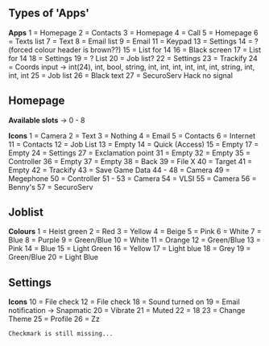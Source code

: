 ## Types of 'Apps'

**Apps**
    1 = Homepage
    2 = Contacts 
    3 = Homepage
    4 = Call 
    5 = Homepage
    6 = Texts list
    7 = Text
    8 = Email list
    9 = Email 
    11 = Keypad
    13 = Settings
    14 = ? (forced colour header is brown??)
    15 = List for 14
    16 = Black screen
    17 = List for 14
    18 = Settings
    19 = ? List
    20 = Job list?
    22 = Settings 
    23 = Trackify
    24 = Coords input -> int(24), int, bool, string, int, int, int, int, int, int, string, int, int, int
    25 = Job list
    26 = Black text
    27 = SecuroServ Hack no signal

## Homepage

**Available slots** -> 0 - 8

**Icons**
    1 = Camera 
    2 = Text
    3 = Nothing 
    4 = Email
    5 = Contacts
    6 = Internet
    11 = Contacts
    12 = Job List
    13 = Empty
    14 = Quick (Access)
    15 = Empty
    17 = Empty
    24 = Settings
    27 = Exclamation point
    31 = Empty
    32 = Empty
    35 = Controller
    36 = Empty
    37 = Empty
    38 = Back
    39 = File X
    40 = Target
    41 = Empty
    42 = Trackify
    43 = Save Game Data
    44 - 48 = Camera 
    49 = Megephone
    50 = Controller
    51 - 53 = Camera
    54 = VLSI
    55 = Camera
    56 = Benny's
    57 = SecuroServ 

## Joblist

**Colours**
    1 = Heist green
    2 = Red
    3 = Yellow
    4 = Beige
    5 = Pink
    6 = White
    7 = Blue
    8 = Purple
    9 = Green/Blue 
    10 = White 
    11 = Orange 
    12 = Green/Blue 
    13 = Pink
    14 = Blue
    15 = Light Green
    16 = Yellow
    17 = Light blue
    18 = Grey
    19 = Green/Blue
    20 = Light Blue


## Settings 

**Icons**
    10 = File check
    12 = File check
    18 = Sound turned on
    19 = Email notification -> Snapmatic
    20 = Vibrate 
    21 = Muted
    22 = 18 
    23 = Change Theme
    25 = Profile
    26 = Zz

    Checkmark is still missing...


